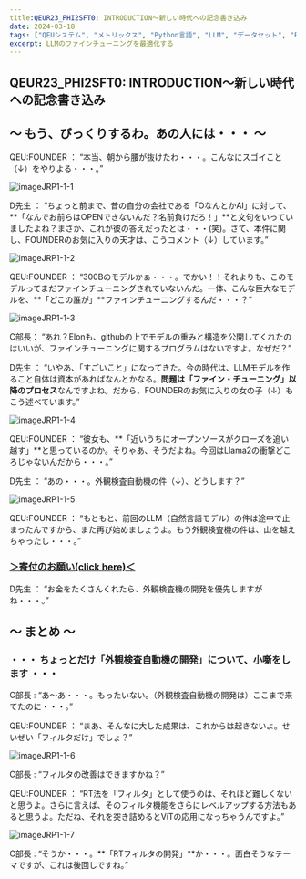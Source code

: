```yaml
---
title:QEUR23_PHI2SFT0: INTRODUCTION～新しい時代への記念書き込み
date: 2024-03-18
tags: ["QEUシステム", "メトリックス", "Python言語", "LLM", "データセット", "Fine-tuning", "イノベーション","PHI-2"]
excerpt: LLMのファインチューニングを最適化する
---
```


## QEUR23_PHI2SFT0: INTRODUCTION～新しい時代への記念書き込み

## ～ もう、びっくりするわ。あの人には・・・ ～

QEU:FOUNDER ： “本当、朝から腰が抜けたわ・・・。こんなにスゴイこと（↓）をやりよる・・・。”

![imageJRP1-1-1](/2024-03-18-QEUR23_PHI2SFT0/imageJRP1-1-1.jpg)

D先生 ： “ちょっと前まで、昔の自分の会社である「OなんとかAI」に対して、**「なんでお前らはOPENできないんだ？名前負けだろ！」**と文句をいっていましたよね？まさか、これが彼の答えだったとは・・・(笑)。さて、本件に関し、FOUNDERのお気に入りの天才は、こうコメント（↓）しています。”

![imageJRP1-1-2](/2024-03-18-QEUR23_PHI2SFT0/imageJRP1-1-2.jpg)

QEU:FOUNDER ： “300Bのモデルかぁ・・・。でかい！！それよりも、このモデルってまだファインチューニングされていないんだ。一体、こんな巨大なモデルを、**「どこの誰が」**ファインチューニングするんだ・・・？”

![imageJRP1-1-3](/2024-03-18-QEUR23_PHI2SFT0/imageJRP1-1-3.jpg)

C部長： “あれ？Elonも、githubの上でモデルの重みと構造を公開してくれたのはいいが、ファインチューニングに関するプログラムはないですよ。なぜだ？”

D先生 ： “いやあ、「すごいこと」になってきた。今の時代は、LLMモデルを作ること自体は資本があればなんとかなる。**問題は「ファイン・チューニング」以降のプロセス**なんですよね。だから、FOUNDERのお気に入りの女の子（↓）もこう述べています。”

![imageJRP1-1-4](/2024-03-18-QEUR23_PHI2SFT0/imageJRP1-1-4.jpg)

QEU:FOUNDER ： “彼女も、**「近いうちにオープンソースがクローズを追い越す」**と思っているのか。そりゃあ、そうだよね。今回はLlama2の衝撃どころじゃないんだから・・・。”

D先生 ： “あの・・・。外観検査自動機の件（↓）、どうします？”

![imageJRP1-1-5](/2024-03-18-QEUR23_PHI2SFT0/imageJRP1-1-5.jpg)

QEU:FOUNDER ： “もともと、前回のLLM（自然言語モデル）の件は途中で止まったんですから、また再び始めましょうよ。もう外観検査機の件は、山を越えちゃったし・・・。”

### [＞寄付のお願い(click here)＜](https://www.paypal.com/paypalme/QEUglobal?v=1&utm_source=unp&utm_medium=email&utm_campaign=RT000481&utm_unptid=29844400-7613-11ec-ac72-3cfdfef0498d&ppid=RT000481&cnac=HK&rsta=en_GB%28en-HK%29&cust=5QPFDMW9B2T7Q&unptid=29844400-7613-11ec-ac72-3cfdfef0498d&calc=f860991d89600&unp_tpcid=ppme-social-business-profile-creat-ed&page=main%3Aemail%3ART000481&pgrp=main%3Aemail&e=cl&mchn=em&s=ci&mail=sys&appVersion=1.71.0&xt=104038)


D先生 ： “お金をたくさんくれたら、外観検査機の開発を優先しますがね・・・。”


## ～ まとめ ～

### ・・・ ちょっとだけ「外観検査自動機の開発」について、小噺をします ・・・

C部長 : “あ～あ・・・。もったいない。（外観検査自動機の開発は）ここまで来てたのに・・・。”

QEU:FOUNDER ： “まあ、そんなに大した成果は、これからは起きないよ。せいぜい「フィルタだけ」でしょ？”

![imageJRP1-1-6](/2024-03-18-QEUR23_PHI2SFT0/imageJRP1-1-6.jpg)

C部長 : “フィルタの改善はできますかね？”

QEU:FOUNDER ： “RT法を「フィルタ」として使うのは、それほど難しくないと思うよ。さらに言えば、そのフィルタ機能をさらにレベルアップする方法もあると思うよ。ただね、それを突き詰めるとViTの応用になっちゃうんですよ。”

![imageJRP1-1-7](/2024-03-18-QEUR23_PHI2SFT0/imageJRP1-1-7.jpg)

C部長 : “そうか・・・。**「RTフィルタの開発」**か・・・。面白そうなテーマですが、これは後回しですね。”


